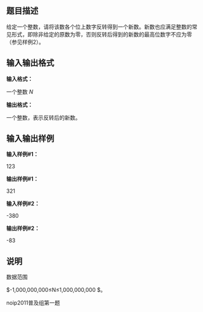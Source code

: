 题目描述
----

给定一个整数，请将该数各个位上数字反转得到一个新数。新数也应满足整数的常见形式，即除非给定的原数为零，否则反转后得到的新数的最高位数字不应为零（参见样例2）。

输入输出格式
------

**输入格式：**  

一个整数 $N$

**输出格式：**  

一个整数，表示反转后的新数。

输入输出样例
------

**输入样例#1：** 

123

**输出样例#1：** 

321

**输入样例#2：** 

\-380

**输出样例#2：** 

\-83

说明
--

数据范围

$-1,000,000,000≤N≤1,000,000,000 $。

noip2011普及组第一题